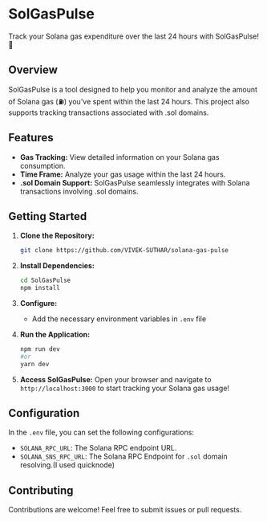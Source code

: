 # SolGasPulse

Track your Solana gas expenditure over the last 24 hours with SolGasPulse! 🚀

## Overview

SolGasPulse is a tool designed to help you monitor and analyze the amount of Solana gas (⛽️) you've spent within the last 24 hours. This project also supports tracking transactions associated with .sol domains.

## Features

- **Gas Tracking:** View detailed information on your Solana gas consumption.
- **Time Frame:** Analyze your gas usage within the last 24 hours.
- **.sol Domain Support:** SolGasPulse seamlessly integrates with Solana transactions involving .sol domains.

## Getting Started

1. **Clone the Repository:**

   ```bash
   git clone https://github.com/VIVEK-SUTHAR/solana-gas-pulse
   ```

2. **Install Dependencies:**

   ```bash
   cd SolGasPulse
   npm install
   ```

3. **Configure:**

   - Add the necessary environment variables in `.env` file

4. **Run the Application:**

   ```bash
   npm run dev
   #or
   yarn dev
   ```

5. **Access SolGasPulse:**
   Open your browser and navigate to `http://localhost:3000` to start tracking your Solana gas usage!

## Configuration

In the `.env` file, you can set the following configurations:

- `SOLANA_RPC_URL`: The Solana RPC endpoint URL.
- `SOLANA_SNS_RPC_URL`: The Solana RPC Endpoint for `.sol` domain resolving.(I used quicknode)

## Contributing

Contributions are welcome! Feel free to submit issues or pull requests.
